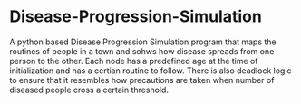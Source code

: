 # Disease-Progression-Simulation
A python based Disease Progression Simulation program that maps the routines of people in a town and sohws how disease spreads from one person to the other. Each node has a predefined age at the time of initialization and has a certian routine to follow. There is also deadlock logic to ensure that it resembles how precautions are taken when number of diseased people cross a certain threshold.
